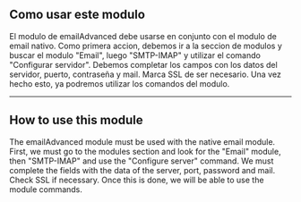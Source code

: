 ## Como usar este modulo
El modulo de emailAdvanced debe usarse en conjunto con el modulo de email nativo. Como primera accion, debemos ir a la seccion de modulos y buscar el modulo "Email", luego "SMTP-IMAP" y utilizar el comando "Configurar servidor". Debemos completar los campos con los datos del servidor, puerto, contraseña y mail. Marca SSL de ser necesario. Una vez hecho esto, ya podremos utilizar los comandos del modulo.

-------------------------------------------------------------------------------------------------

## How to use this module
The emailAdvanced module must be used  with the native email module. First, we must go to the modules section and look for the "Email" module, then "SMTP-IMAP" and use the "Configure server" command. We must complete the fields with the data of the server, port, password and mail. Check SSL if necessary. Once this is done, we will be able to use the module commands.

